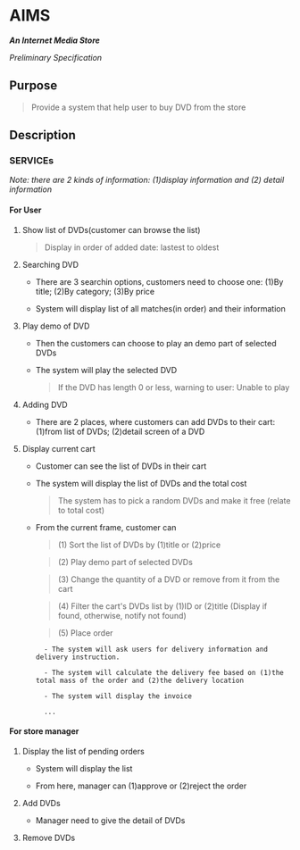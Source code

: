 
# AIMS

***An Internet Media Store***

*Preliminary Specification*

## Purpose
> Provide a system that help user to buy DVD from the store


## Description

### SERVICEs

*Note: there are 2 kinds of information: (1)display information and (2) detail information*


#### For User

1. Show list of DVDs(customer can browse the list)

	> Display in order of added date: lastest to oldest


2. Searching DVD

	- There are 3 searchin options, customers need to choose one: (1)By title; (2)By category; (3)By price

	- System will display list of all matches(in order) and their information


3. Play demo of DVD

	- Then the customers can choose to play an demo part of selected DVDs

	- The system will play the selected DVD

		> If the DVD has length 0 or less, warning to user: Unable to play


4. Adding DVD

	- There are 2 places, where customers can add DVDs to their cart: (1)from list of DVDs; (2)detail screen of a DVD


5. Display current cart

	- Customer can see the list of DVDs in their cart

	- The system will display the list of DVDs and the total cost

		> The system has to pick a random DVDs and make it free (relate to total cost)

	- From the current frame, customer can

		> (1)	Sort the list of DVDs by (1)title or (2)price

		> (2) 	Play demo part of selected DVDs

		> (3)  	Change the quantity of a DVD or remove from it from the cart

		> (4) 	Filter the cart's DVDs list by (1)ID or (2)title (Display if found, otherwise, notify not found)

		> (5) 	Place order

			- The system will ask users for delivery information and delivery instruction.

			- The system will calculate the delivery fee based on (1)the total mass of the order and (2)the delivery location

			- The system will display the invoice

			...


#### For store manager

1. Display the list of pending orders

	- System will display the list

	- From here, manager can (1)approve or (2)reject the order


2. Add DVDs

	- Manager need to give the detail of DVDs

3. Remove DVDs

